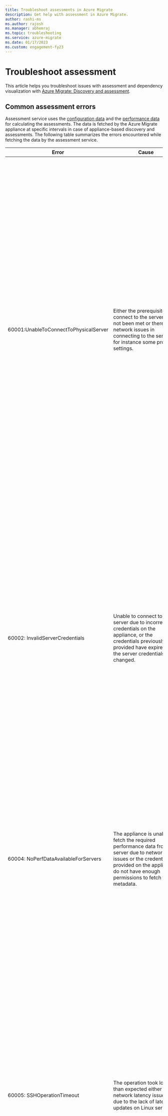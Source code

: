 ```yaml
---
title: Troubleshoot assessments in Azure Migrate
description: Get help with assessment in Azure Migrate.
author: rashi-ms
ms.author: rajosh
ms.manager: abhemraj
ms.topic: troubleshooting
ms.service: azure-migrate
ms.date: 01/17/2023
ms.custom: engagement-fy23
---
```


# Troubleshoot assessment

This article helps you troubleshoot issues with assessment and dependency visualization with [Azure Migrate: Discovery and assessment](migrate-services-overview.md#azure-migrate-discovery-and-assessment-tool).

## Common assessment errors

Assessment service uses the [configuration data](discovered-metadata.md) and the [performance data](concepts-assessment-calculation.md#how-does-the-appliance-calculate-performance-data) for calculating the assessments. The data is fetched by the Azure Migrate appliance at specific intervals in case of appliance-based discovery and assessments.
The following table summarizes the errors encountered while fetching the data by the assessment service. 

**Error** | **Cause** | **Action**
--- | --- | ---
60001:UnableToConnectToPhysicalServer | Either the prerequisites to connect to the server have not been met or there are network issues in connecting to the server, for instance some proxy settings. | - Ensure that the server meets the prerequisites and port access requirements. <br/><br/> - Add the IP addresses of the remote machines (discovered servers) to the WinRM TrustedHosts list on the Azure Migrate appliance and retry the operation. This is to allow remote inbound connections on servers: *Windows: WinRM port 5985 (HTTP) and Linux: SSH port 22 (TCP)*. <br/><br/> - Ensure that you have chosen the correct authentication method on the appliance to connect to the server. <br/><br/> - If the issue persists, submit a Microsoft support case, providing the appliance machine ID (available in the footer of the appliance configuration manager).
60002: InvalidServerCredentials | Unable to connect to server due to incorrect credentials on the appliance, or the credentials previously provided have expired or the server credentials have changed. | - Ensure that you have provided the correct credentials for the server on the appliance. You can check that by trying to connect to the server using those credentials. <br/><br/> - If the credentials added are incorrect or have expired, edit the credentials on the appliance and revalidate the added servers. If the validation succeeds, the issue is resolved. <br/><br/> - If the issue persists, submit a Microsoft support case, providing the appliance machine ID (available in the footer of the appliance configuration manager).
60004: NoPerfDataAvailableForServers | The appliance is unable to fetch the required performance data from the server due to network issues or the credentials provided on the appliance do not have enough permissions to fetch the metadata. | - Ensure that the server is accessible from the appliance. <br/><br/> - Ensure that the guest credentials provided on the appliance have [required permissions](migrate-support-matrix-physical.md#physical-server-requirements). <br/><br/> - If the issue persists, submit a Microsoft support case, providing the appliance machine ID (available in the footer of the appliance configuration manager).
60005: SSHOperationTimeout | The operation took longer than expected either due to network latency issues or due to the lack of latest updates on Linux server.| - Ensure that the impacted server has the latest kernel and OS updates installed. <br/><br/> - Ensure that there is no network latency between the appliance and the server. It is recommended to have the appliance and source server on the same domain to avoid latency issues.<br/><br/> - Connect to the impacted server from the appliance and run the commands documented here to check if they return null or empty data. <br/><br/> - If the issue persists, submit a Microsoft support case providing the appliance machine ID (available in the footer of the appliance configuration manager).
60006: ServerAccessDenied | The operation could not be completed due to forbidden access on the server. The guest credentials provided do not have enough permissions to access the servers. | 
60011: ServerWindowsWMICallFailed | WMI call failed due to WMI service failure. This might be a transient error, if the server is unreachable due to network issue or in case of physical sever the server might be switched off. | - Please ensure WinRM is running and the server is reachable from the appliance VM. <br/><br/> - Ensure that the server is switched on.<br/><br/> - For troubleshooting with physical servers, follow the [instructions](migrate-support-matrix-physical.md#physical-server-requirements).<br/><br/> - If the issue persists, submit a Microsoft support case providing the appliance machine ID (available in the footer of the appliance configuration manager).
10004: CredentialNotProvidedForGuestOSType | The credentials for the server OS type weren't added on the appliance. | - Ensure that you add the credentials for the OS type of the affected server on the appliance.<br/><br/> - You can now add multiple server credentials on the appliance.
751: Unable to connect to Server | Unable to connect to the server due to connectivity issues. | Resolve the connectivity issue mentioned in the error message.
754: Performance Data not available | Azure Migrate is unable to collect performance data if the vCentre is not configured to give out the performance data | Configure the statistics level on VCentre server to 3 to make the performance data available. Wait for a day before running the assessment for the data to populate. 
757: Virtual Machine not found | The Azure Migrate service is unable to locate the specified virtual machine. This may occur if the virtual machine has been deleted by the administrator on the VMware environment.| Please verify that the virtual machine still exists in the VMware environment.
758: Request timeout while fetching Performance data | Azure Migrate assessment service is unable to retrieve performance data. This could happen if the vCenter server is not reachable. | - Please verify the vCenter server credentials are correct.<br/><br/> - Ensure that the server is reachable before attempting to retrieve performance data again.<br/><br/> - If the issue persists, submit a Microsoft support case, providing the appliance machine ID (available in the footer of the appliance configuration manager).
760: Unable to get Performance counters | Azure Migrate assessment service is unable to retrieve performance counters. This can happen due to multiple reasons. Check the error message to find the exact reason.| - Ensure that you resolve the error flagged in the error message.<br/><br/> - If the issue persists, submit a Microsoft support case, providing the appliance machine ID (available in the footer of the appliance configuration manager).
8002: Virtual Machine could not be found  | Azure Migrate discovery service could not find the virtual machine. This could happen if the virtual machine is deleted or its UUID has changed. | - Ensure that the on-premises virtual machine exists and then restart the job. <br/><br/> - If the issue persists, submit a Microsoft support case, providing the appliance machine ID (available in the footer of the appliance configuration manager).
9003: Operating system type running on the server isn't supported. | The operating system running on the server isn't Windows or Linux. | Only Windows and Linux OS types are supported. If the server is running Windows or Linux OS, check the operating system type specified in vCenter Server.
9004: Server isn't in a running state. | The server is in a powered-off state. | Ensure that the server is in a running state.
9010: The server is powered off. | The server is in a powered-off state. | Ensure that the server is in a running state.
9014: Unable to retrieve the file containing the discovered metadata because of an error encountered on the ESXi host | The error details will be mentioned with the error.| Ensure that port 443 is open on the ESXi host on which the server is running. Learn more on how to remediate the issue.
9015: The vCenter Server user account provided for server discovery doesn't have guest operations privileges enabled. | The required privileges of guest operations haven't been enabled on the vCenter Server user account. | Ensure that the vCenter Server user account has privileges enabled for **Virtual Machines** > **Guest Operations** to interact with the server and pull the required data. [Learn more](troubleshoot-discovery.md#error-9014-httpgetrequesttoretrievefilefailed) on how to set up the vCenter Server account with required privileges.
9022: The access is denied to run the Get-WmiObject cmdlet on the server. | The role associated with the credentials provided on the appliance or a group policy on-premises is restricting access to the WMI object. You encounter this issue when you try the following credentials on the server: `FriendlyNameOfCredentials`. | Check if the credentials provided on the appliance have created file administrator privileges and have WMI enabled.<br/><br/> If the credentials on the appliance don't have the required permissions, either provide another set of credentials or edit an existing one. (Find the friendly name of the credentials tried by Azure Migrate in the possible causes.) <br/><br/> [Learn more](tutorial-discover-vmware.md#prepare-vmware) on how to remediate the issue.


## Azure VM assessment readiness issues

This table lists help for fixing the following assessment readiness issues.

**Issue** | **Fix**
--- | ---
Unsupported boot type | Azure does not support UEFI boot type for VMs with the Windows Server 2003/Windows Server 2003 R2/Windows Server 2008/Windows Server 2008 R2 operating systems. Check the list of operating systems that support UEFI-based machines [here](./common-questions-server-migration.md#which-operating-systems-are-supported-for-migration-of-uefi-based-machines-to-azure).
Conditionally supported Windows operating system | The operating system has passed its end-of-support date and needs a Custom Support Agreement for [support in Azure](/troubleshoot/azure/virtual-machines/server-software-support). Consider upgrading before you migrate to Azure. Review information about [preparing servers running Windows Server 2003](prepare-windows-server-2003-migration.md) for migration to Azure.
Unsupported Windows operating system | Azure supports only [selected Windows OS versions](/troubleshoot/azure/virtual-machines/server-software-support). Consider upgrading the server before you migrate to Azure.
Conditionally endorsed Linux OS | Azure endorses only [selected Linux OS versions](../virtual-machines/linux/endorsed-distros.md). Consider upgrading the server before you migrate to Azure. [Learn more](#linux-vms-are-conditionally-ready-in-an-azure-vm-assessment).
Unendorsed Linux OS | The server might start in Azure, but Azure provides no operating system support. Consider upgrading to an [endorsed Linux version](../virtual-machines/linux/endorsed-distros.md) before you migrate to Azure.
Unknown operating system | The operating system of the VM was specified as **Other** in vCenter Server or could not be identified as a known OS in Azure Migrate. This behavior blocks Azure Migrate from verifying the Azure readiness of the VM. Ensure that the operating system is [supported](./migrate-support-matrix-vmware-migration.md#azure-vm-requirements) by Azure before you migrate the server.
Unsupported bit version | VMs with a 32-bit operating system might boot in Azure, but we recommend that you upgrade to 64-bit before you migrate to Azure.
Requires a Microsoft Visual Studio subscription | The server is running a Windows client operating system, which is supported only through a Visual Studio subscription.
VM not found for the required storage performance | The storage performance (input/output operations per second (IOPS) and throughput) required for the server exceeds Azure VM support. Reduce storage requirements for the server before migration.
VM not found for the required network performance | The network performance (in/out) required for the server exceeds Azure VM support. Reduce the networking requirements for the server.
VM not found in the specified location | Use a different target location before migration.
One or more unsuitable disks | One or more disks attached to the VM don't meet Azure requirements.<br><br> Azure Migrate: Discovery and assessment assesses the disks based on the disk limits for Ultra disks (64 TB).<br><br> For each disk attached to the VM, make sure that the size of the disk is < 64 TB (supported by Ultra SSD disks).<br><br> If it isn't, reduce the disk size before you migrate to Azure, or use multiple disks in Azure and [stripe them together](../virtual-machines/premium-storage-performance.md#disk-striping) to get higher storage limits. Make sure that the performance (IOPS and throughput) needed by each disk is supported by [Azure managed virtual machine disks](../azure-resource-manager/management/azure-subscription-service-limits.md#azure-storage-limits).
One or more unsuitable network adapters | Remove unused network adapters from the server before migration.
Disk count exceeds limit | Remove unused disks from the server before migration.
Disk size exceeds limit | Azure Migrate: Discovery and assessment supports disks with up to 64 TB size (Ultra disks). Shrink disks to less than 64 TB before migration, or use multiple disks in Azure and [stripe them together](../virtual-machines/premium-storage-performance.md#disk-striping) to get higher storage limits.
Disk unavailable in the specified location | Make sure the disk is in your target location before you migrate.
Disk unavailable for the specified redundancy | The disk should use the redundancy storage type defined in the assessment settings (LRS by default).
Couldn't determine disk suitability because of an internal error | Try creating a new assessment for the group.
VM with required cores and memory not found | Azure couldn't find a suitable VM type. Reduce the memory and number of cores of the on-premises server before you migrate.
Couldn't determine VM suitability because of an internal error | Try creating a new assessment for the group.
Couldn't determine suitability for one or more disks because of an internal error | Try creating a new assessment for the group.
Couldn't determine suitability for one or more network adapters because of an internal error | Try creating a new assessment for the group.
No VM size found for offer currency Reserved Instance (RI) | Server marked **not suitable** because the VM size wasn't found for the selected combination of RI, offer, and currency. Edit the assessment properties to choose the valid combinations and recalculate the assessment. 

## Azure VMware Solution (AVS) assessment readiness issues

This table lists help for fixing the following assessment readiness issues.

**Issue** | **Fix**
--- | ---
Unsupported IPv6 | Only applicable to Azure VMware Solution assessments. Azure VMware Solution doesn't support IPv6 internet addresses. Contact the Azure VMware Solution team for remediation guidance if your server is detected with IPv6.
Unsupported OS | Support for certain Operating System versions has been deprecated by VMware and the assessment recommends you to upgrade the operating system before migrating to Azure VMware Solution. [Learn more](https://www.vmware.com/resources/compatibility/search.php?deviceCategory=software).


## Suggested migration tool in an import-based Azure VMware Solution assessment is unknown

For servers imported via a CSV file, the default migration tool in an Azure VMware Solution assessment is unknown. For servers in a VMware environment, use the VMware Hybrid Cloud Extension (HCX) solution. [Learn more](../azure-vmware/configure-vmware-hcx.md).

## Linux VMs are "conditionally ready" in an Azure VM assessment

In the case of VMware and Hyper-V VMs, an Azure VM assessment marks Linux VMs as **conditionally ready** because of a known gap. 

- The gap prevents it from detecting the minor version of the Linux OS installed on the on-premises VMs.
- For example, for RHEL 6.10, currently an Azure VM assessment detects only RHEL 6 as the OS version. This behavior occurs because the vCenter Server and the Hyper-V host don't provide the kernel version for Linux VM operating systems.
- Since Azure endorses only specific versions of Linux, the Linux VMs are currently marked as **conditionally ready** in an Azure VM assessment.
- You can determine whether the Linux OS running on the on-premises VM is endorsed in Azure by reviewing [Azure Linux support](../virtual-machines/linux/endorsed-distros.md).
- After you've verified the endorsed distribution, you can ignore this warning.

This gap can be addressed by enabling [application discovery](./how-to-discover-applications.md) on the VMware VMs. An Azure VM assessment uses the operating system detected from the VM by using the guest credentials provided. This Operating System data identifies the right OS information in the case of both Windows and Linux VMs.

## Operating system version not available

For physical servers, the operating system minor version information should be available. If it isn't available, contact Microsoft Support. For servers in a VMware environment, Azure Migrate uses the operating system information specified for the VM in the vCenter Server. But vCenter Server doesn't provide the minor version for operating systems. To discover the minor version, set up [application discovery](./how-to-discover-applications.md). For Hyper-V VMs, operating system minor version discovery isn't supported. 

## Azure SKUs bigger than on-premises in an Azure VM assessment

An Azure VM assessment might recommend Azure VM SKUs with more cores and memory than the current on-premises allocation based on the type of assessment:

- The VM SKU recommendation depends on the assessment properties.
- The recommendation is affected by the type of assessment you perform in an Azure VM assessment. The two types are **Performance-based** or **As on-premises**.
- For performance-based assessments, the Azure VM assessment considers the utilization data of the on-premises VMs (CPU, memory, disk, and network utilization) to determine the right target VM SKU for your on-premises VMs. It also adds a comfort factor when determining effective utilization.
- For on-premises sizing, performance data isn't considered, and the target SKU is recommended based on on-premises allocation.

Let's look at an example recommendation:

We have an on-premises VM with 4 cores and 8 GB of memory, with 50% CPU utilization and 50% memory utilization, and a specified comfort factor of 1.3.

- If the assessment is **As on-premises**, an Azure VM SKU with 4 cores and 8 GB of memory is recommended.
- If the assessment is **Performance-based**, based on effective CPU and memory utilization (50% of 4 cores * 1.3 = 2.6 cores and 50% of 8 GB memory * 1.3 = 5.2 GB memory), the cheapest VM SKU of 4 cores (nearest supported core count) and 8 GB of memory (nearest supported memory size) is recommended.
- [Learn more](concepts-assessment-calculation.md#types-of-assessments) about assessment sizing.

## Why is the recommended Azure disk SKU bigger than on-premises in an Azure VM assessment?

Azure VM assessment might recommend a bigger disk based on the type of assessment:

- Disk sizing depends on two assessment properties: sizing criteria and storage type.
- If the sizing criteria is **Performance-based** and the storage type is set to **Automatic**, the IOPS and throughput values of the disk are considered when identifying the target disk type (Standard HDD, Standard SSD, Premium, or Ultra disk). A disk SKU from the disk type is then recommended, and the recommendation considers the size requirements of the on-premises disk.
- If the sizing criteria is **Performance-based** and the storage type is **Premium**, a premium disk SKU in Azure is recommended based on the IOPS, throughput, and size requirements of the on-premises disk. The same logic is used to perform disk sizing when the sizing criteria is **As on-premises** and the storage type is **Standard HDD**, **Standard SSD**, **Premium**, or **Ultra disk**.

For example, say you have an on-premises disk with 32 GB of memory, but the aggregated read and write IOPS for the disk is 800 IOPS. The Azure VM assessment recommends a premium disk because of the higher IOPS requirements. It also recommends a disk SKU that can support the required IOPS and size. The nearest match in this example would be P15 (256 GB, 1100 IOPS). Even though the size required by the on-premises disk was 32 GB, the Azure VM assessment recommended a larger disk because of the high IOPS requirement of the on-premises disk.

## Why is performance data missing for some or all VMs in my assessment report?

For **Performance-based** assessment, the assessment report export says 'PercentageOfCoresUtilizedMissing' or 'PercentageOfMemoryUtilizedMissing' when the Azure Migrate appliance can't collect performance data for the on-premises VMs. Make sure to check:

- If the VMs are powered on for the duration for which you're creating the assessment.
- If only memory counters are missing and you're trying to assess Hyper-V VMs, check if you have dynamic memory enabled on these VMs. Because of a known issue, currently the Azure Migrate appliance can't collect memory utilization for such VMs.
- If all of the performance counters are missing, ensure the port access requirements for assessment are met. Learn more about the port access requirements for [VMware](./migrate-support-matrix-vmware.md#port-access-requirements), [Hyper-V](./migrate-support-matrix-hyper-v.md#port-access), and [physical](./migrate-support-matrix-physical.md#port-access) assessments.
If any of the performance counters are missing, Azure Migrate: Discovery and assessment falls back to the allocated cores/memory on-premises and recommends a VM size accordingly.

## Why is performance data missing for some or all servers in my Azure VM or Azure VMware Solution assessment report?

For **Performance-based** assessment, the assessment report export says **PercentageOfCoresUtilizedMissing** or **PercentageOfMemoryUtilizedMissing** when the Azure Migrate appliance can't collect performance data for the on-premises servers. Make sure to check:

- If the servers are powered on for the duration for which you're creating the assessment.
- If only memory counters are missing and you're trying to assess servers in a Hyper-V environment. In this scenario, enable dynamic memory on the servers and recalculate the assessment to reflect the latest changes. The appliance can collect memory utilization values for servers in a Hyper-V environment only when the server has dynamic memory enabled.
- If all of the performance counters are missing, ensure that outbound connections on ports 443 (HTTPS) are allowed.

    > [!Note]
    > If any of the performance counters are missing, Azure Migrate: Discovery and assessment falls back to the allocated cores/memory on-premises and recommends a VM size accordingly.

## Why is performance data missing for some or all SQL instances or databases in my Azure SQL assessment?

To ensure performance data is collected, make sure to check:

- If the SQL servers are powered on for the duration for which you're creating the assessment.
- If the connection status of the SQL agent in Azure Migrate is **Connected**, and also check the last heartbeat. 
- If the Azure Migrate connection status for all SQL instances is **Connected** in the discovered SQL instance pane.
- If all of the performance counters are missing, ensure that outbound connections on port 443 (HTTPS) are allowed.

If any of the performance counters are missing, the Azure SQL assessment recommends the smallest Azure SQL configuration for that instance or database.

## Why is the confidence rating of my assessment low?

The confidence rating is calculated for **Performance-based** assessments based on the percentage of [available data points](./concepts-assessment-calculation.md#ratings) needed to compute the assessment. An assessment could get a low confidence rating for the following reasons:

- You didn't profile your environment for the duration for which you're creating the assessment. For example, if you're creating an assessment with performance duration set to one week, you need to wait for at least a week after you start the discovery for all the data points to get collected. If you can't wait for the duration, change the performance duration to a shorter period and recalculate the assessment.
- The assessment isn't able to collect the performance data for some or all the servers in the assessment period. For a high confidence rating, ensure that: 
    - Servers are powered on for the duration of the assessment.
    - Outbound connections on ports 443 are allowed.
    - For Hyper-V Servers, dynamic memory is enabled.
    - The connection status of agents in Azure Migrate is **Connected**. Also check the last heartbeat.
    - For Azure SQL assessments, Azure Migrate connection status for all SQL instances is **Connected** in the discovered SQL instance pane.

    Recalculate the assessment to reflect the latest changes in confidence rating.

- For Azure VM and Azure VMware Solution assessments, few servers were created after discovery had started. For example, say you're creating an assessment for the performance history of the past month, but a few servers were created in the environment only a week ago. In this case, the performance data for the new servers won't be available for the entire duration and the confidence rating would be low. [Learn more](./concepts-assessment-calculation.md#confidence-ratings-performance-based).
- For Azure SQL assessments, few SQL instances or databases were created after discovery had started. For example, say you're creating an assessment for the performance history of the past month, but a few SQL instances or databases were created in the environment only a week ago. In this case, the performance data for the new servers won't be available for the entire duration and the confidence rating would be low. [Learn more](./concepts-azure-sql-assessment-calculation.md#confidence-ratings).

## Why is my RAM utilization greater than 100%?

By design, in Hyper-V if maximum memory provisioned is less than what is required by the VM, the assessment will show memory utilization to be more than 100%.

## Is the operating system license included in an Azure VM assessment?

An Azure VM assessment currently considers the operating system license cost only for Windows servers. License costs for Linux servers aren't currently considered.

## How does performance-based sizing work in an Azure VM assessment?

An Azure VM assessment continuously collects performance data of on-premises servers and uses it to recommend the VM SKU and disk SKU in Azure. [Learn more](concepts-assessment-calculation.md#calculate-sizing-performance-based) about how performance-based data is collected.

## Can I migrate my disks to an Ultra disk by using Azure Migrate?

No. Currently, both Azure Migrate and Azure Site Recovery don't support migration to Ultra disks. [Learn more](../virtual-machines/disks-enable-ultra-ssd.md?tabs=azure-portal#deploy-an-ultra-disk) about deploying an Ultra disk.

## Why are the provisioned IOPS and throughput in my Ultra disk more than my on-premises IOPS and throughput?

As per the [official pricing page](https://azure.microsoft.com/pricing/details/managed-disks/), Ultra disk is billed based on the provisioned size, provisioned IOPS, and provisioned throughput. For example, if you provisioned a 200-GiB Ultra disk with 20,000 IOPS and 1,000 MB/second and deleted it after 20 hours, it will map to the disk size offer of 256 GiB. You'll be billed for 256 GiB, 20,000 IOPS, and 1,000 MB/second for 20 hours.

IOPS to be provisioned = (Throughput discovered) * 1024/256

## Does the Ultra disk recommendation consider latency?

No, currently only disk size, total throughput, and total IOPS are used for sizing and costing.

## I can see M series supports Ultra disk, but in my assessment where Ultra disk was recommended, it says "No VM found for this location"

This result is possible because not all VM sizes that support Ultra disks are present in all Ultra disk supported regions. Change the target assessment region to get the VM size for this server.

## Why is my assessment showing a warning that it was created with an invalid offer?

Your assessment was created with an offer that is no longer valid and hence, the **Edit** and **Recalculate** buttons are disabled. You can create a new assessment with any of the valid offers - *Pay as you go*, *Pay as you go Dev/Test*, and *Enterprise Agreement*. You can also use the **Discount(%)** field to specify any custom discount on top of the Azure offer. [Learn more](how-to-create-assessment.md).

## Why is my assessment showing a warning that it was created with a target Azure location that has been deprecated?

Your assessment was created with an Azure region that has been deprecated and hence the **Edit** and **Recalculate** buttons are disabled. You can [create a new assessment](how-to-create-assessment.md) with any of the valid target locations. [Learn more](concepts-assessment-calculation.md#whats-in-an-azure-vm-assessment).

## Why is my assessment showing a warning that it was created with an invalid combination of Reserved Instances, VM uptime, and Discount (%)?

When you select **Reserved Instances**, the **Discount (%)** and **VM uptime** properties aren't applicable. As your assessment was created with an invalid combination of these properties, the **Edit** and **Recalculate** buttons are disabled. Create a new assessment. [Learn more](./concepts-assessment-calculation.md#whats-an-assessment).

## Why are some of my assessments marked as "to be upgraded to latest assessment version"? 

Recalculate your assessment to view the upgraded Azure SQL assessment experience to identify the ideal migration target for your SQL deployments across Azure SQL Managed Instances, SQL Server on Azure VM, and Azure SQL DB:
   - We recommended migrating instances to *SQL Server on Azure VM* as per the Azure best practices.
   - *Right sized Lift and Shift* - Server to *SQL Server on Azure VM*. We recommend this when SQL Server credentials are not available. 
   - Enhanced user-experience that covers readiness and cost estimates for multiple migration targets for SQL deployments in one assessment.

We recommend that you export your existing assessment before recalculating.

## I don't see performance data for some network adapters on my physical servers

This issue can happen if the physical server has Hyper-V virtualization enabled. On these servers, because of a product gap, Azure Migrate currently discovers both the physical and virtual network adapters. The network throughput is captured only on the virtual network adapters discovered.

## The recommended Azure VM SKU for my physical server is oversized

This issue can happen if the physical server has Hyper-V virtualization enabled. On these servers, Azure Migrate currently discovers both the physical and virtual network adapters. As a result, the number of network adapters discovered is higher than the actual number. The Azure VM assessment picks an Azure VM that can support the required number of network adapters, which can potentially result in an oversized VM. [Learn more](./concepts-assessment-calculation.md#calculating-sizing) about the impact of the number of network adapters on sizing. This product gap will be addressed going forward.

## The readiness category is marked "Not ready" for my physical server

The readiness category might be incorrectly marked as **Not ready** in the case of a physical server that has Hyper-V virtualization enabled. On these servers, because of a product gap, Azure Migrate currently discovers both the physical and virtual adapters. As a result, the number of network adapters discovered is higher than the actual number. In both **As on-premises** and **Performance-based** assessments, the Azure VM assessment picks an Azure VM that can support the required number of network adapters. If the number of network adapters is discovered to be higher than 32, the maximum number of NICs supported on Azure VMs, the server will be marked **Not ready**. [Learn more](./concepts-assessment-calculation.md#calculating-sizing) about the impact of number of NICs on sizing.

## The number of discovered NICs is higher than actual for physical servers

This issue can happen if the physical server has Hyper-V virtualization enabled. On these servers, Azure Migrate currently discovers both the physical and virtual adapters. As a result, the number of NICs discovered is higher than the actual number.

## Capture network traffic

To collect network traffic logs:

1. Sign in to the [Azure portal](https://portal.azure.com).
1. Select F12 to start Developer Tools. If needed, clear the **Clear entries on navigation** setting.
1. Select the **Network** tab, and start capturing network traffic:
   - In Chrome, select **Preserve log**. The recording should start automatically. A red circle indicates that traffic is being captured. If the red circle doesn't appear, select the black circle to start.
   - In Microsoft Edge and Internet Explorer, recording should start automatically. If it doesn't, select the green play button.
1. Try to reproduce the error.
1. After you've encountered the error while recording, stop recording and save a copy of the recorded activity:
   - In Chrome, right-click and select **Save as HAR with content**. This action compresses and exports the logs as a .har file.
   - In Microsoft Edge or Internet Explorer, select the **Export captured traffic** option. This action compresses and exports the log.
1. Select the **Console** tab to check for any warnings or errors. To save the console log:
   - In Chrome, right-click anywhere in the console log. Select **Save as** to export, and zip the log.
   - In Microsoft Edge or Internet Explorer, right-click the errors and select **Copy all**.
1. Close Developer Tools.

## Where is the Operating System data in my assessment discovered from?

- For VMware VMs, by default, it's the operating system data provided by the vCenter Server.
   - For VMware Linux VMs, if application discovery is enabled, the OS details are fetched from the guest VM. To check which OS details are in the assessment, go to the **Discovered servers** view, and hover over the value in the **Operating system** column. In the text that pops up, you'd be able to see whether the OS data you see is gathered from the vCenter Server or from the guest VM by using the VM credentials.
   - For Windows VMs, the operating system details are always fetched from the vCenter Server.
- For Hyper-V VMs, the operating system data is gathered from the Hyper-V host.
- For physical servers, it is fetched from the server.

## Common web apps discovery errors

Azure Migrate provides options to assess discovered ASP.NET web apps for migration to Azure App Service by using the Azure Migrate: Discovery and assessment tool. Refer to the [assessment](tutorial-assess-webapps.md) tutorial to get started.

Typical App Service assessment errors are summarized in the table.

| **Error** | **Cause** | **Recommended action** |
|--|--|--|
|**Application pool check**|The IIS site is using the following application pools: {0}.|Azure App Service doesn't support more than one application pool configuration per App Service application. Move the workloads to a single application pool and remove other application pools.|
|**Application pool identity check**|The site's application pool is running as an unsupported user identity type: {0}.|App Service doesn't support using the LocalSystem or SpecificUser application pool identity types. Set the application pool to run as ApplicationPoolIdentity.|
|**Authorization check**|The following unsupported authentication types were found: {0}.|App Service supported authentication types and configuration are different from on-premises IIS. Disable the unsupported authentication types on the site. After the migration is complete, it will be possible to configure the site by using one of the App Service supported authentication types.|
|**Authorization check unknown**|Unable to determine enabled authentication types for all of the site configuration.|Unable to determine authentication types. Fix all configuration errors and confirm that all site content locations are accessible to the administrators group.|
|**Configuration error check**|The following configuration errors were found: {0}.|Migration readiness can't be determined without reading all applicable configuration. Fix all configuration errors. Make sure configuration is valid and accessible.|
|**Content size check**|The site content appears to be greater than the maximum allowed of 2 GB for successful migration.|For successful migration, site content should be less than 2 GB. Evaluate if the site could switch to using non-file-system-based storage options for static content, such as Azure Storage.|
|**Content size check unknown**|File content size couldn't be determined, which usually indicates an access issue.|Content must be accessible to migrate the site. Confirm that the site isn't using UNC shares for content and that all site content locations are accessible to the administrators group.|
|**Global module check**|The following unsupported global modules were detected: {0}.|App Service supports limited global modules. Remove the unsupported modules from the GlobalModules section, along with all associated configuration.|
|**ISAPI filter check**|The following unsupported ISAPI filters were detected: {0}.|Automatic configuration of custom ISAPI filters isn't supported. Remove the unsupported ISAPI filters.|
|**ISAPI filter check unknown**|Unable to determine ISAPI filters present for all of the site configuration.|Automatic configuration of custom ISAPI filters isn't supported. Fix all configuration errors and confirm that all site content locations are accessible to the administrators group.|
|**Location tag check**|The following location paths were found in the applicationHost.config file: {0}.|The migration method doesn't support moving location path configuration in applicationHost.config. Move the location path configuration to either the site's root web.config file or to a web.config file associated with the specific application to which it applies.|
|**Protocol check**|Bindings were found by using the following unsupported protocols: {0}.|App Service only supports the HTTP and HTTPS protocols. Remove the bindings with protocols that aren't HTTP or HTTPS.|
|**Virtual directory check**|The following virtual directories are hosted on UNC shares: {0}.|Migration doesn't support migrating site content hosted on UNC shares. Move content to a local file path or consider changing to a non-file-system-based storage option, such as Azure Storage. If you use shared configuration, disable shared configuration for the server before you modify the content paths.|
|**HTTPS binding check**|The application uses HTTPS.|More manual steps are required for HTTPS configuration in App Service. Other post-migration steps are required to associate certificates with the App Service site.|
|**TCP port check**|Bindings were found on the following unsupported ports: {0}.|App Service supports only ports 80 and 443. Clients making requests to the site should update the port in their requests to use 80 or 443.|
|**Framework check**|The following non-.NET frameworks or unsupported .NET framework versions were detected as possibly in use by this site: {0}.|Migration doesn't validate the framework for non-.NET sites. App Service supports multiple frameworks, but these have different migration options. Confirm that the non-.NET frameworks aren't being used by the site, or consider using an alternate migration option.|

## Next steps

[Create](how-to-create-assessment.md) or [customize](how-to-modify-assessment.md) an assessment.